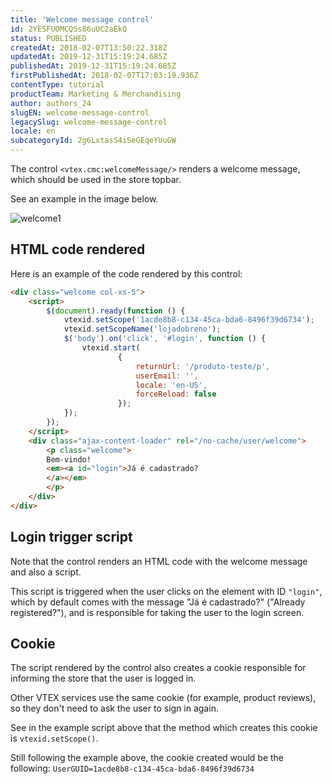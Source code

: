 ```yaml
---
title: 'Welcome message control'
id: 2YESFUOMCQSs86uUC2aEkQ
status: PUBLISHED
createdAt: 2018-02-07T13:50:22.318Z
updatedAt: 2019-12-31T15:19:24.685Z
publishedAt: 2019-12-31T15:19:24.685Z
firstPublishedAt: 2018-02-07T17:03:19.936Z
contentType: tutorial
productTeam: Marketing & Merchandising
author: authors_24
slugEN: welcome-message-control
legacySlug: welcome-message-control
locale: en
subcategoryId: 2g6LxtasS4iSeGEqeYUuGW
---
```


The control `<vtex.cmc:welcomeMessage/>` renders a welcome message, which should be used in the store topbar.

See an example in the image below.

![welcome1](https://images.contentful.com/alneenqid6w5/2z4iyUDAm0muKc4OCOUOa2/9e6f37d39596161bfe1721effdceb692/welcome1.png)

## HTML code rendered

Here is an example of the code rendered by this control:

```html
<div class="welcome col-xs-5">
	<script>
	    $(document).ready(function () {
	        vtexid.setScope('1acde8b8-c134-45ca-bda6-8496f39d6734');
	        vtexid.setScopeName('lojadobreno');
	        $('body').on('click', '#login', function () {
	            vtexid.start(
	                    {
	                        returnUrl: '/produto-teste/p',
	                        userEmail: '',
	                        locale: 'en-US',
	                        forceReload: false
	                    });
	        });
	    });
	</script>
	<div class="ajax-content-loader" rel="/no-cache/user/welcome">
	    <p class="welcome">
	    Bem-vindo!
	    <em><a id="login">Já é cadastrado?
	    </a></em>
	    </p>
	</div>
</div>
```

## Login trigger script

Note that the control renders an HTML code with the welcome message and also a script.

This script is triggered when the user clicks on the element with ID `"login"`, which by default comes with the message "Já é cadastrado?" ("Already registered?"), and is responsible for taking the user to the login screen.

## Cookie

The script rendered by the control also creates a cookie responsible for informing the store that the user is logged in.

Other VTEX services use the same cookie (for example, product reviews), so they don't need to ask the user to sign in again.

See in the example script above that the method which creates this cookie is `vtexid.setScope()`.

Still following the example above, the cookie created would be the following: `UserGUID=1acde8b8-c134-45ca-bda6-8496f39d6734`

